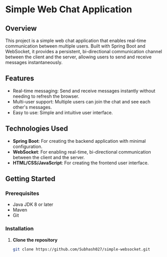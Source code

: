 # Simple Web Chat Application

## Overview
This project is a simple web chat application that enables real-time communication between multiple users. Built with Spring Boot and WebSocket, it provides a persistent, bi-directional communication channel between the client and the server, allowing users to send and receive messages instantaneously.

## Features
- Real-time messaging: Send and receive messages instantly without needing to refresh the browser.
- Multi-user support: Multiple users can join the chat and see each other's messages.
- Easy to use: Simple and intuitive user interface.

## Technologies Used
- **Spring Boot**: For creating the backend application with minimal configuration.
- **WebSocket**: For enabling real-time, bi-directional communication between the client and the server.
- **HTML/CSS/JavaScript**: For creating the frontend user interface.

## Getting Started

### Prerequisites
- Java JDK 8 or later
- Maven
- Git

### Installation
1. **Clone the repository**
   ```sh
   git clone https://github.com/Subhash027/simple-websocket.git
